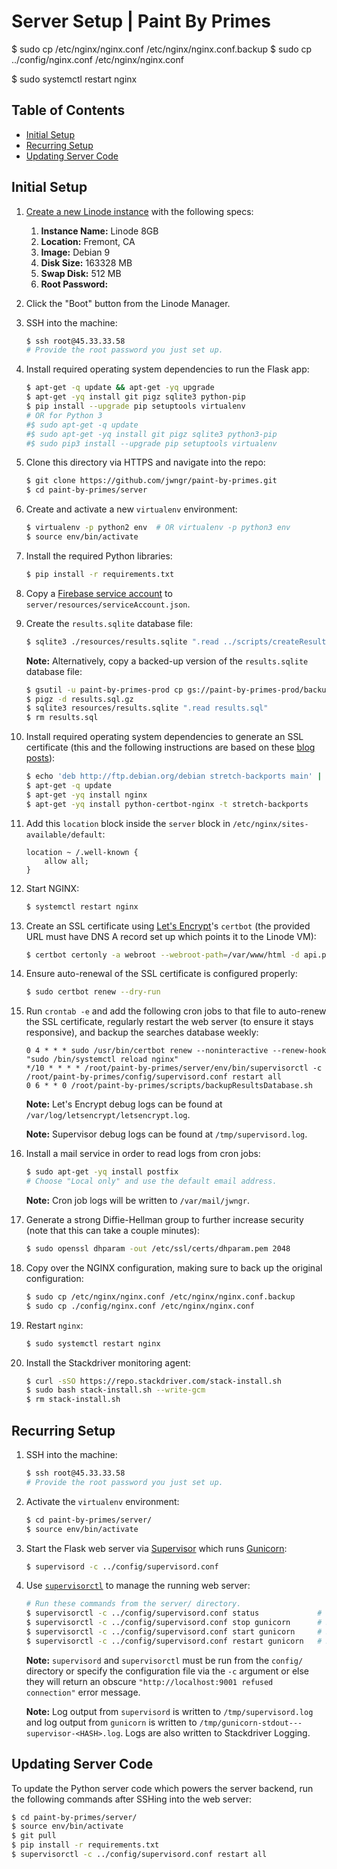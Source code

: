 # Server Setup | Paint By Primes

$ sudo cp /etc/nginx/nginx.conf /etc/nginx/nginx.conf.backup
$ sudo cp ../config/nginx.conf /etc/nginx/nginx.conf

\$ sudo systemctl restart nginx

## Table of Contents

- [Initial Setup](#initial-setup)
- [Recurring Setup](#recurring-setup)
- [Updating Server Code](#updating-server-code)

## Initial Setup

1.  [Create a new Linode instance](https://www.linode.com/docs/getting-started/) with the following
    specs:

    1.  **Instance Name:** Linode 8GB
    1.  **Location:** Fremont, CA
    1.  **Image:** Debian 9
    1.  **Disk Size:** 163328 MB
    1.  **Swap Disk:** 512 MB
    1.  **Root Password:** _<set root password>_

1.  Click the "Boot" button from the Linode Manager.

1.  SSH into the machine:

    ```bash
    $ ssh root@45.33.33.58
    # Provide the root password you just set up.
    ```

1.  Install required operating system dependencies to run the Flask app:

    ```bash
    $ apt-get -q update && apt-get -yq upgrade
    $ apt-get -yq install git pigz sqlite3 python-pip
    $ pip install --upgrade pip setuptools virtualenv
    # OR for Python 3
    #$ sudo apt-get -q update
    #$ sudo apt-get -yq install git pigz sqlite3 python3-pip
    #$ sudo pip3 install --upgrade pip setuptools virtualenv
    ```

1.  Clone this directory via HTTPS and navigate into the repo:

    ```bash
    $ git clone https://github.com/jwngr/paint-by-primes.git
    $ cd paint-by-primes/server
    ```

1.  Create and activate a new `virtualenv` environment:

    ```bash
    $ virtualenv -p python2 env  # OR virtualenv -p python3 env
    $ source env/bin/activate
    ```

1.  Install the required Python libraries:

    ```bash
    $ pip install -r requirements.txt
    ```

1.  Copy a [Firebase service account](https://console.firebase.google.com/u/0/project/paint-by-primes-prod/settings/serviceaccounts/adminsdk)
    to `server/resources/serviceAccount.json`.

1.  Create the `results.sqlite` database file:

    ```bash
    $ sqlite3 ./resources/results.sqlite ".read ../scripts/createResultsTable.sql"
    ```

    **Note:** Alternatively, copy a backed-up version of the `results.sqlite` database file:

    ```bash
    $ gsutil -u paint-by-primes-prod cp gs://paint-by-primes-prod/backups/<YYYYMMDD>/results-<YYYYMMDD>.sql.gz results.sql.gz
    $ pigz -d results.sql.gz
    $ sqlite3 resources/results.sqlite ".read results.sql"
    $ rm results.sql
    ```

1.  Install required operating system dependencies to generate an SSL certificate (this and the
    following instructions are based on these
    [blog](https://www.digitalocean.com/community/tutorials/how-to-secure-nginx-with-let-s-encrypt-on-debian-8)
    [posts](https://blog.miguelgrinberg.com/post/running-your-flask-application-over-https)):

    ```bash
    $ echo 'deb http://ftp.debian.org/debian stretch-backports main' | sudo tee /etc/apt/sources.list.d/backports.list
    $ apt-get -q update
    $ apt-get -yq install nginx
    $ apt-get -yq install python-certbot-nginx -t stretch-backports
    ```

1.  Add this `location` block inside the `server` block in `/etc/nginx/sites-available/default`:

    ```
    location ~ /.well-known {
        allow all;
    }
    ```

1.  Start NGINX:

    ```bash
    $ systemctl restart nginx
    ```

1.  Create an SSL certificate using [Let's Encrypt](https://letsencrypt.org/)'s `certbot` (the
    provided URL must have DNS A record set up which points it to the Linode VM):

    ```bash
    $ certbot certonly -a webroot --webroot-path=/var/www/html -d api.paintbyprimes.com --email wenger.jacob@gmail.com
    ```

1.  Ensure auto-renewal of the SSL certificate is configured properly:

    ```bash
    $ sudo certbot renew --dry-run
    ```

1.  Run `crontab -e` and add the following cron jobs to that file to auto-renew the SSL certificate,
    regularly restart the web server (to ensure it stays responsive), and backup the searches
    database weekly:

    ```
    0 4 * * * sudo /usr/bin/certbot renew --noninteractive --renew-hook "sudo /bin/systemctl reload nginx"
    */10 * * * * /root/paint-by-primes/server/env/bin/supervisorctl -c /root/paint-by-primes/config/supervisord.conf restart all
    0 6 * * 0 /root/paint-by-primes/scripts/backupResultsDatabase.sh
    ```

    **Note:** Let's Encrypt debug logs can be found at `/var/log/letsencrypt/letsencrypt.log`.

    **Note:** Supervisor debug logs can be found at `/tmp/supervisord.log`.

1.  Install a mail service in order to read logs from cron jobs:

    ```bash
    $ sudo apt-get -yq install postfix
    # Choose "Local only" and use the default email address.
    ```

    **Note:** Cron job logs will be written to `/var/mail/jwngr`.

1.  Generate a strong Diffie-Hellman group to further increase security (note that this can take a
    couple minutes):

    ```bash
    $ sudo openssl dhparam -out /etc/ssl/certs/dhparam.pem 2048
    ```

1.  Copy over the NGINX configuration, making sure to back up the original configuration:

    ```bash
    $ sudo cp /etc/nginx/nginx.conf /etc/nginx/nginx.conf.backup
    $ sudo cp ./config/nginx.conf /etc/nginx/nginx.conf
    ```

1.  Restart `nginx`:

    ```bash
    $ sudo systemctl restart nginx
    ```

1.  Install the Stackdriver monitoring agent:

    ```bash
    $ curl -sSO https://repo.stackdriver.com/stack-install.sh
    $ sudo bash stack-install.sh --write-gcm
    $ rm stack-install.sh
    ```

## Recurring Setup

1.  SSH into the machine:

    ```bash
    $ ssh root@45.33.33.58
    # Provide the root password you just set up.
    ```

1.  Activate the `virtualenv` environment:

    ```bash
    $ cd paint-by-primes/server/
    $ source env/bin/activate
    ```

1.  Start the Flask web server via [Supervisor](http://supervisord.org/) which runs
    [Gunicorn](http://gunicorn.org/):

    ```bash
    $ supervisord -c ../config/supervisord.conf
    ```

1.  Use [`supervisorctl`](http://supervisord.org/running.html#supervisorctl-command-line-options) to
    manage the running web server:

    ```bash
    # Run these commands from the server/ directory.
    $ supervisorctl -c ../config/supervisord.conf status             # Get status of running processes
    $ supervisorctl -c ../config/supervisord.conf stop gunicorn      # Stop web server
    $ supervisorctl -c ../config/supervisord.conf start gunicorn     # Start web server
    $ supervisorctl -c ../config/supervisord.conf restart gunicorn   # Restart web server
    ```

    **Note:** `supervisord` and `supervisorctl` must be run from the `config/` directory or specify
    the configuration file via the `-c` argument or else they will return an obscure
    `"http://localhost:9001 refused connection"` error message.

    **Note:** Log output from `supervisord` is written to `/tmp/supervisord.log` and log output from
    `gunicorn` is written to `/tmp/gunicorn-stdout---supervisor-<HASH>.log`. Logs are also written to
    Stackdriver Logging.

## Updating Server Code

To update the Python server code which powers the server backend, run the following commands after
SSHing into the web server:

```bash
$ cd paint-by-primes/server/
$ source env/bin/activate
$ git pull
$ pip install -r requirements.txt
$ supervisorctl -c ../config/supervisord.conf restart all
```
